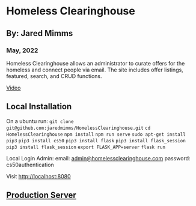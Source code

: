 # Homeless Clearinghouse
## By: Jared Mimms
### May, 2022

Homeless Clearinghouse allows an administrator to curate offers for the homeless and connect people via email. The site includes offer listings, featured, search, and CRUD functions. 

[Video](https://youtu.be/c-fUpM6Gncs)

## Local Installation
On a ubuntu run:
`git clone git@github.com:jaredmimms/HomelessClearinghouse.git`
`cd HomelessClearinghouse`
`npm install`
`npm run serve`
`sudo apt-get install pip3`
`pip3 install cs50`
`pip3 install flask`
`pip3 install flask_session`
`pip3 install flask_session`
`export FLASK_APP=server`
`flask run`

Local Login Admin:
email: admin@homelessclearinghouse.com
password: cs50authentication

Visit [http://localhost:8080](http://localhost:8080)


## [Production Server](http://www.homelessclearinghouse.com/)